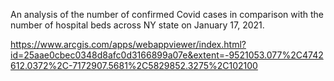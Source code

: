 An analysis of the number of confirmed Covid cases in comparison with the number of hospital beds across NY state on January 17, 2021.  

https://www.arcgis.com/apps/webappviewer/index.html?id=25aae0cbec0348d8afc0d3166899a07e&extent=-9521053.077%2C4742612.0372%2C-7172907.5681%2C5829852.3275%2C102100
